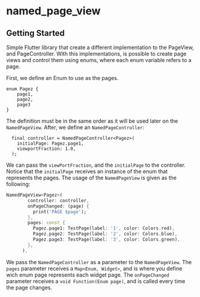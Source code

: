 # named_page_view

## Getting Started

Simple Flutter library that create a different implementation to the PageView, and PageController. With this implementations, is possible to create page views and control them using enums, where each enum variable refers to a page.

First, we define an Enum to use as the pages.
```
enum Pagez { 
    page1, 
    page2, 
    page3 
}
```
The definition must be in the same order as it will be used later on the `NamedPageView`.
After, we define an `NamedPageController`:
```
  final controller = NamedPageController<Pagez>(
    initialPage: Pagez.page1,
    viewportFraction: 1.0,
  );
```
We can pass the `viewPortFraction`, and the `initialPage` to the controller. Notice that the `initialPage` receives an instance of the enum that represents the pages.
The usage of the `NamedPageView` is given as the following:

```dart
NamedPageView<Pagez>(
        controller: controller,
        onPageChanged: (page) {
          print('PAGE $page');
        },
        pages: const {
          Pagez.page1: TestPage(label: '1', color: Colors.red),
          Pagez.page2: TestPage(label: '2', color: Colors.blue),
          Pagez.page3: TestPage(label: '3', color: Colors.green),
        },
      ),
```
We pass the `NamedPageController` as a parameter to the `NamedPageView`. The `pages` parameter receives a `Map<Enum, Widget>`, and is where you define wich enum page represents each widget page.
The `onPageChanged` parameter receives a `void Function(Enum page)`, and is called every time the page changes. 
